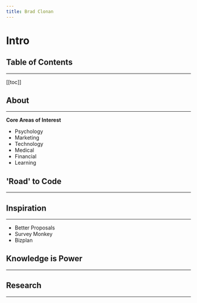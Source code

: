 ```yaml
---
title: Brad Clonan
---
```


# Intro

## Table of Contents

---

[[toc]]

## About

---

**Core Areas of Interest**

- Psychology
- Marketing
- Technology
- Medical
- Financial
- Learning

## 'Road' to Code

---

## Inspiration

---

- Better Proposals
- Survey Monkey
- Bizplan

## Knowledge is Power

---

## Research

---
